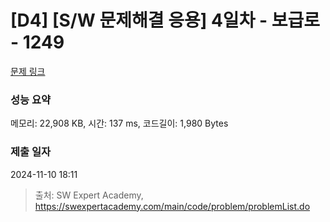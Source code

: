# [D4] [S/W 문제해결 응용] 4일차 - 보급로 - 1249 

[문제 링크](https://swexpertacademy.com/main/code/problem/problemDetail.do?contestProbId=AV15QRX6APsCFAYD) 

### 성능 요약

메모리: 22,908 KB, 시간: 137 ms, 코드길이: 1,980 Bytes

### 제출 일자

2024-11-10 18:11



> 출처: SW Expert Academy, https://swexpertacademy.com/main/code/problem/problemList.do